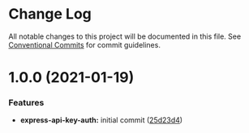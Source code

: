 # Change Log

All notable changes to this project will be documented in this file.
See [Conventional Commits](https://conventionalcommits.org) for commit guidelines.

# 1.0.0 (2021-01-19)


### Features

* **express-api-key-auth:** initial commit ([25d23d4](https://github.com/vpriem/ts-monorepo/commit/25d23d4537bc2493e80d07960f92cf5bb4f0134c))
